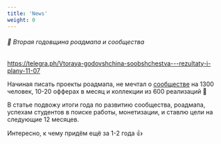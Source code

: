 ```yaml
---
title: 'News'
weight: 0
---
```



###### 🎉 Вторая годовщина роадмапа и сообщества

https://telegra.ph/Vtoraya-godovshchina-soobshchestva---rezultaty-i-plany-11-07

Начиная писать проекты роадмапа, не мечтал о [сообществе](https://t.me/zhukovsd_it_chat) на 1300 человек, 10-20 офферах в месяц и коллекции из 600 реализаций 🥹

В статье подвожу итоги года по развитию сообщества, роадмапа, успехам студентов в поиске работы, монетизации, и ставлю цели на следующие 12 месяцев.

Интересно, к чему придём ещё за 1-2 года 👍